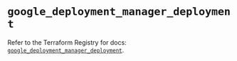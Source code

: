 # `google_deployment_manager_deployment`

Refer to the Terraform Registry for docs: [`google_deployment_manager_deployment`](https://registry.terraform.io/providers/hashicorp/google/6.49.0/docs/resources/deployment_manager_deployment).
